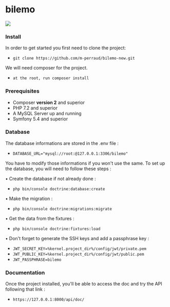 # bilemo

<a href="https://codeclimate.com/github/m-perraud/bilemo-new/maintainability"><img src="https://api.codeclimate.com/v1/badges/f1485ae72124dc2d6446/maintainability" /></a> 

### Install
In order to get started you first need to clone the project:
- `git clone https://github.com/m-perraud/bilemo-new.git`

We will need composer for the project. 
- `at the root, run composer install`


### Prerequisites

-   Composer **version 2** and superior
-   PHP 7.2 and superior
-   A MySQL Server up and running
-   Symfony 5.4 and superior


### Database

The database informations are stored in the .env file :

- `DATABASE_URL="mysql://root:@127.0.0.1:3306/bilemo"`

You have to modify those informations if you won't use the same. 
To set up the database, you will need to follow these steps : 

• Create the database if not already done : 
- `php bin/console doctrine:database:create`

• Make the migration : 
- `php bin/console doctrine:migrations:migrate`

• Get the data from the fixtures : 
- `php bin/console doctrine:fixtures:load`

• Don't forget to generate the SSH keys and add a passphrase key : 
- `JWT_SECRET_KEY=%kernel.project_dir%/config/jwt/private.pem`
- `JWT_PUBLIC_KEY=%kernel.project_dir%/config/jwt/public.pem`
- `JWT_PASSPHRASE=bilemo`

 
 ### Documentation
  
 Once the project installed, you'll be able to access the doc and try the API following that link : 
  - `https://127.0.0.1:8000/api/doc/`
 
  
 


 
